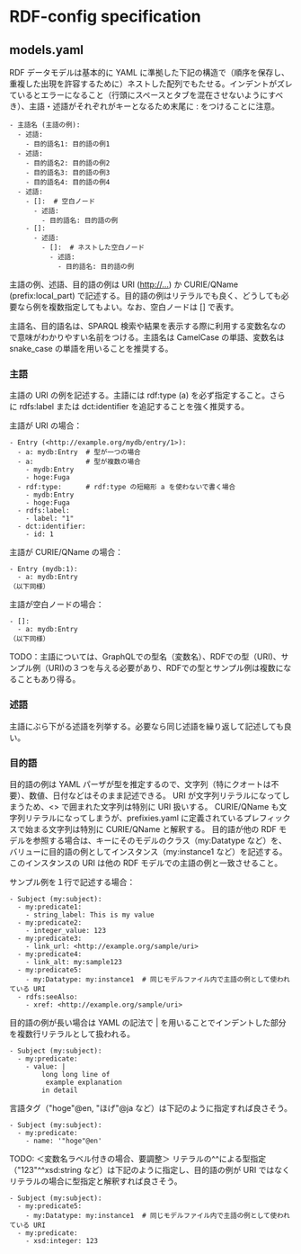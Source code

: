 # RDF-config specification

## models.yaml

RDF データモデルは基本的に YAML に準拠した下記の構造で（順序を保存し、重複した出現を許容するために）ネストした配列でもたせる。インデントがズレているとエラーになること（行頭にスペースとタブを混在させないようにすべき）、主語・述語がそれぞれがキーとなるため末尾に : をつけることに注意。

```
- 主語名 (主語の例):
  - 述語:
    - 目的語名1: 目的語の例1
  - 述語:
    - 目的語名2: 目的語の例2
    - 目的語名3: 目的語の例3
    - 目的語名4: 目的語の例4
  - 述語:
    - []:  # 空白ノード
      - 述語:
        - 目的語名: 目的語の例
    - []:
      - 述語:
        - []:  # ネストした空白ノード
          - 述語:
            - 目的語名: 目的語の例
```

主語の例、述語、目的語の例は URI (<http://...>) か CURIE/QName (prefix:local_part) で記述する。目的語の例はリテラルでも良く、どうしても必要なら例を複数指定してもよい。なお、空白ノードは [] で表す。

主語名、目的語名は、SPARQL 検索や結果を表示する際に利用する変数名なので意味がわかりやすい名前をつける。主語名は CamelCase の単語、変数名は snake_case の単語を用いることを推奨する。

### 主語

主語の URI の例を記述する。主語には rdf:type (a) を必ず指定すること。さらに rdfs:label または dct:identifier を追記することを強く推奨する。

主語が URI の場合：
```
- Entry (<http://example.org/mydb/entry/1>):
  - a: mydb:Entry  # 型が一つの場合
  - a:             # 型が複数の場合
    - mydb:Entry
    - hoge:Fuga
  - rdf:type:      # rdf:type の短縮形 a を使わないで書く場合
    - mydb:Entry
    - hoge:Fuga
  - rdfs:label:
    - label: "1"
  - dct:identifier:
    - id: 1
```

主語が CURIE/QName の場合：
```
- Entry (mydb:1):
  - a: mydb:Entry
（以下同様）
```

主語が空白ノードの場合：
```
- []:
  - a: mydb:Entry
（以下同様）
```

TODO：主語については、GraphQLでの型名（変数名）、RDFでの型（URI)、サンプル例（URI)の３つを与える必要があり、RDFでの型とサンプル例は複数になることもあり得る。

### 述語

主語にぶら下がる述語を列挙する。必要なら同じ述語を繰り返して記述しても良い。

### 目的語

目的語の例は YAML パーザが型を推定するので、文字列（特にクオートは不要）、数値、日付などはそのまま記述できる。
URI が文字列リテラルになってしまうため、<> で囲まれた文字列は特別に URI 扱いする。
CURIE/QName も文字列リテラルになってしまうが、prefixies.yaml に定義されているプレフィックスで始まる文字列は特別に CURIE/QName と解釈する。
目的語が他の RDF モデルを参照する場合は、キーにそのモデルのクラス（my:Datatype など）を、バリューに目的語の例としてインスタンス（my:instance1 など）を記述する。
このインスタンスの URI は他の RDF モデルでの主語の例と一致させること。

サンプル例を１行で記述する場合：
```
- Subject (my:subject):
  - my:predicate1:
    - string_label: This is my value
  - my:predicate2:
    - integer_value: 123
  - my:predicate3:
    - link_url: <http://example.org/sample/uri>
  - my:predicate4:
    - link_alt: my:sample123
  - my:predicate5:
    - my:Datatype: my:instance1  # 同じモデルファイル内で主語の例として使われている URI
  - rdfs:seeAlso:
    - xref: <http://example.org/sample/uri>
```

目的語の例が長い場合は YAML の記法で | を用いることでインデントした部分を複数行リテラルとして扱われる。

```
- Subject (my:subject):
  - my:predicate:
    - value: |
        long long line of
         example explanation
        in detail
```

言語タグ（"hoge"@en, "ほげ"@ja など）は下記のように指定すれば良さそう。

```
- Subject (my:subject):
  - my:predicate:
    - name: '"hoge"@en'
```

TODO: ＜変数名ラベル付きの場合、要調整＞ リテラルの^^による型指定（"123"^^xsd:string など）は下記のように指定し、目的語の例が URI ではなくリテラルの場合に型指定と解釈すれば良さそう。

```
- Subject (my:subject):
  - my:predicate5:
    - my:Datatype: my:instance1  # 同じモデルファイル内で主語の例として使われている URI
  - my:predicate:
    - xsd:integer: 123
```

